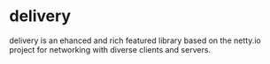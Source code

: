 # delivery
delivery is an ehanced and rich featured library based on the netty.io project for networking with diverse clients and servers.
